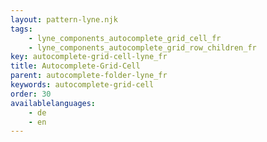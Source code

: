 ```yaml
---
layout: pattern-lyne.njk
tags: 
    - lyne_components_autocomplete_grid_cell_fr
    - lyne_components_autocomplete_grid_row_children_fr
key: autocomplete-grid-cell-lyne_fr
title: Autocomplete-Grid-Cell
parent: autocomplete-folder-lyne_fr
keywords: autocomplete-grid-cell
order: 30
availablelanguages: 
    - de
    - en
---
```

